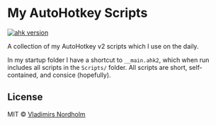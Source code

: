 # My AutoHotkey Scripts
[![ahk version](https://img.shields.io/badge/AHK-2.0-blue)]()

A collection of my AutoHotkey v2 scripts which I use on the daily.

In my startup folder I have a shortcut to `__main.ahk2`, which when run includes all scripts in the `Scripts/` folder. All scripts are short, self-contained, and consice (hopefully).

## License
MIT © [Vladimirs Nordholm](https://github.com/vladdeSV)
